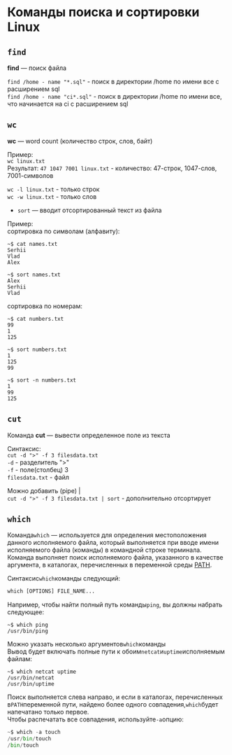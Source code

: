 # Команды поиска и сортировки Linux  

## `find`
**find** — поиск файла

`find /home - name "*.sql"` - поиск в директории /home по имени все с расширением sql <br>
`find /home - name "ci*.sql"` - поиск в директории /home по имени все, что начинается на ci с расширением sql <br>

## `wc` 
**wc** — word count (количество строк, слов, байт)

Пример:<br>
`wc linux.txt` <br>
Результат: `47 1047 7001 linux.txt` - количество: 47-строк, 1047-слов, 7001-символов

`wc -l linux.txt` - только строк <br>
`wc -w linux.txt` - только слов <br>
 
- `sort` — вводит отсортированный текст из файла

Пример:<br>
сортировка по символам (алфавиту):
```
~$ cat names.txt
Serhii
Vlad
Alex

~$ sort names.txt
Alex
Serhii
Vlad
```
сортировка по номерам:
```
~$ cat numbers.txt
99
1
125

~$ sort numbers.txt
1
125
99

~$ sort -n numbers.txt
1
99
125
```

## `cut`
Команда **cut** — вывести определенное поле из текста

Синтаксис:<br>
`cut -d ">" -f 3 filesdata.txt`<br>
`-d` - разделитель ">" <br>
`-f` - поле(столбец) 3 <br>
`filesdata.txt` - файл

Можно добавить (pipe) | <br>
`cut -d ">" -f 3 filesdata.txt | sort` - дополнительно отсортирует 

## `which`
Команда`which` — используется для определения местоположения данного 
исполняемого файла, который выполняется при вводе имени исполняемого файла
(команды) в командной строке терминала. <br>
Команда выполняет поиск исполняемого файла, указанного в качестве аргумента, 
в каталогах, перечисленных в переменной среды [PATH](Linux-PATH.md).

Синтаксис`which`команды следующий:
```python
which [OPTIONS] FILE_NAME...
```
Например, чтобы найти полный путь команды`ping`, вы должны набрать следующее:
```
~$ which ping
/usr/bin/ping
```
Можно указать несколько аргументов`which`команды <br>
Вывод будет включать полные пути к обоим`netcat`и`uptime`исполняемым файлам:
```
~$ which netcat uptime
/usr/bin/netcat
/usr/bin/uptime
```
Поиск выполняется слева направо, и если в каталогах, перечисленных в`PATH`переменной 
пути, найдено более одного совпадения,`which`будет напечатано только первое. <br>
Чтобы распечатать все совпадения, используйте`-a`опцию:
```python
~$ which -a touch
/usr/bin/touch
/bin/touch
```
